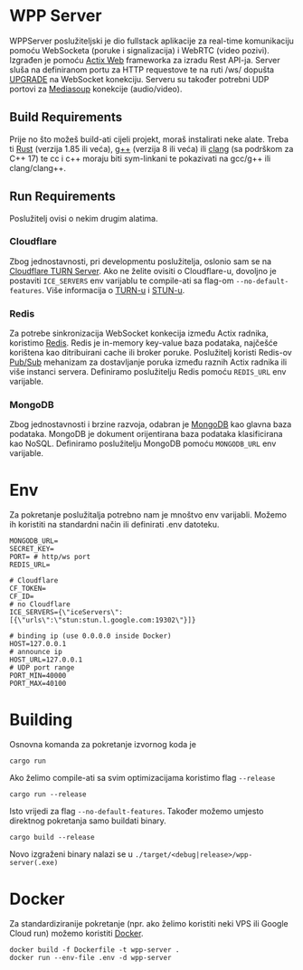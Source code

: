 
# WPP Server

WPPServer poslužiteljski je dio fullstack aplikacije za real-time komunikaciju
pomoću WebSocketa (poruke i signalizacija) i WebRTC (video pozivi).
Izgrađen je pomoću [Actix Web](https://actix.rs/) frameworka za izradu Rest API-ja.
Server sluša na definiranom portu za HTTP requestove te na ruti /ws/ dopušta
[UPGRADE](https://developer.mozilla.org/en-US/docs/Web/HTTP/Reference/Headers/Upgrade)
na WebSocket konekciju. Serveru su također potrebni UDP portovi za
[Mediasoup](https://mediasoup.org/) konekcije (audio/video). 

## Build Requirements

Prije no što možeš build-ati cijeli projekt, moraš instalirati neke alate.
Treba ti [Rust](https://www.rust-lang.org/) (verzija 1.85 ili veća),
[g++](https://gcc.gnu.org/) (verzija 8 ili veća) ili [clang](https://clang.llvm.org/)
(sa podrškom za C++ 17) te cc i c++ moraju biti sym-linkani te pokazivati na gcc/g++ ili
clang/clang++.

## Run Requirements

Poslužitelj ovisi o nekim drugim alatima.

### Cloudflare

Zbog jednostavnosti, pri developmentu poslužitelja, oslonio sam se na
[Cloudflare TURN Server](https://developers.cloudflare.com/realtime/turn/).
Ako ne želite ovisiti o Cloudflare-u, dovoljno je postaviti `ICE_SERVERS`
env varijablu te compile-ati sa flag-om `--no-default-features`. Više informacija
o [TURN-u](https://en.wikipedia.org/wiki/Traversal_Using_Relay_NAT)
i [STUN-u](https://en.wikipedia.org/wiki/STUN). 

### Redis

Za potrebe sinkronizacija WebSocket konkecija između Actix radnika, koristimo
[Redis](https://redis.io/). Redis je in-memory key-value baza podataka,
najčešće korištena kao ditribuirani cache ili broker poruke. Poslužitelj koristi
Redis-ov [Pub/Sub](https://redis.io/docs/latest/develop/pubsub/) mehanizam za
dostavljanje poruka između raznih Actix radnika ili više instanci servera.
Definiramo poslužitelju Redis pomoću `REDIS_URL` env varijable.

### MongoDB

Zbog jednostavnosti i brzine razvoja, odabran je [MongoDB](https://www.mongodb.com/)
kao glavna baza podataka. MongoDB je dokument orijentirana baza podataka klasificirana
kao NoSQL. Definiramo poslužitelju MongoDB pomoću `MONGODB_URL` env varijable.

# Env

Za pokretanje poslužitalja potrebno nam je mnoštvo env varijabli. Možemo ih koristiti
na standardni način ili definirati .env datoteku.

```shell
MONGODB_URL=
SECRET_KEY=
PORT= # http/ws port
REDIS_URL=

# Cloudflare
CF_TOKEN=
CF_ID=
# no Cloudflare
ICE_SERVERS={\"iceServers\":[{\"urls\":\"stun:stun.l.google.com:19302\"}]}

# binding ip (use 0.0.0.0 inside Docker)
HOST=127.0.0.1
# announce ip
HOST_URL=127.0.0.1
# UDP port range
PORT_MIN=40000
PORT_MAX=40100
```

# Building

Osnovna komanda za pokretanje izvornog koda je

```shell
cargo run
```

Ako želimo compile-ati sa svim optimizacijama koristimo flag `--release`

```shell
cargo run --release
```

Isto vrijedi za flag `--no-default-features`.
Također možemo umjesto direktnog pokretanja samo buildati binary.

```shell
cargo build --release
```

Novo izgraženi binary nalazi se u `./target/<debug|release>/wpp-server(.exe)`

# Docker

Za standardiziranije pokretanje (npr. ako želimo koristiti neki VPS ili Google Cloud run)
možemo koristiti [Docker](https://www.docker.com/).

```shell
docker build -f Dockerfile -t wpp-server .
docker run --env-file .env -d wpp-server
```
